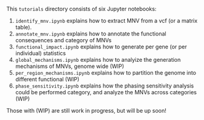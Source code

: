 This `tutorials` directory consists of six Jupyter notebooks:
1. `identify_mnv.ipynb` explains how to extract MNV from a vcf (or a matrix table).
2. `annotate_mnv.ipynb` explains how to annotate the functional consequences and category of MNVs
3. `functional_impact.ipynb` explains how to generate per gene (or per individual) statistics 
4. `global_mechanisms.ipynb` explains how to analyize the generation mechanisms of MNVs, genome wide (WIP)
5. `per_region_mechanisms.ipynb` explains how to partition the genome into different functional (WIP)
6. `phase_sensitivity.ipynb` explains how the phasing sensitivity analysis could be performed
category, and analyze the MNVs across categories (WIP)

Those with (WIP) are still work in progress, but will be up soon!

